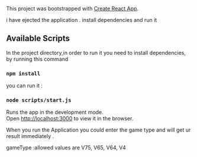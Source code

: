 This project was bootstrapped with [Create React App](https://github.com/facebook/create-react-app).

i have ejected the application . install  dependencies and run it 

## Available Scripts

In the project directory,in order to run it you need to install dependencies, by running this command 

### `npm install`

  you can run it :

### `node scripts/start.js`

Runs the app in the development mode.<br />
Open [http://localhost:3000](http://localhost:3000) to view it in the browser.

When you run the Application you could enter the game type and will get ur result immediately .

gameType :allowed values are V75, V65, V64, V4



